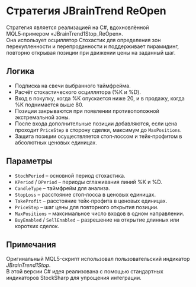 # Стратегия JBrainTrend ReOpen

Стратегия является реализацией на C#, вдохновлённой MQL5‑примером «JBrainTrend1Stop_ReOpen».  
Она использует осциллятор Стохастик для определения зон перекупленности и перепроданности и поддерживает пирамидинг, повторно открывая позиции при движении цены на заданный шаг.

## Логика
- Подписка на свечи выбранного таймфрейма.
- Расчёт стохастического осциллятора (%K и %D).
- Вход в покупку, когда %K опускается ниже 20, и в продажу, когда %K поднимается выше 80.
- Позиции закрываются при появлении противоположной экстремальной зоны.
- После входа дополнительные позиции добавляются, если цена проходит `PriceStep` в сторону сделки, максимум до `MaxPositions`.
- Защита позиции осуществляется стоп‑лоссом и тейк‑профитом в абсолютных ценовых единицах.

## Параметры
- `StochPeriod` – основной период стохастика.
- `KPeriod` / `DPeriod` – периоды сглаживания линий %K и %D.
- `CandleType` – таймфрейм для анализа.
- `StopLoss` – расстояние стоп‑лосса в ценовых единицах.
- `TakeProfit` – расстояние тейк‑профита в ценовых единицах.
- `PriceStep` – шаг цены для повторного открытия позиции.
- `MaxPositions` – максимальное число входов в одном направлении.
- `BuyEnabled` / `SellEnabled` – разрешение на открытие длинных или коротких сделок.

## Примечания
Оригинальный MQL5-скрипт использовал пользовательский индикатор *JBrainTrend1Stop*.  
В этой версии C# идея реализована с помощью стандартных индикаторов StockSharp для упрощения интеграции.
